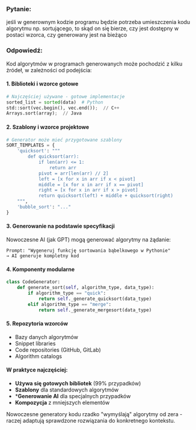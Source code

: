 ### Pytanie:

jeśli w generownym kodzie programu będzie potrzeba umieszczenia kodu algorytmu np. sortującego, to skąd on się bierze, czy jest dostępny w postaci wzorca, czy generowany jest na bieżąco

### Odpowiedź:

Kod algorytmów w programach generowanych może pochodzić z kilku źródeł, w zależności od podejścia:

#### 1. Biblioteki i wzorce gotowe
```python
# Najczęściej używane - gotowe implementacje
sorted_list = sorted(data)  # Python
std::sort(vec.begin(), vec.end());  // C++
Arrays.sort(array);  // Java
```

#### 2. Szablony i wzorce projektowe
```python
# Generator może mieć przygotowane szablony
SORT_TEMPLATES = {
    'quicksort': """
        def quicksort(arr):
            if len(arr) <= 1:
                return arr
            pivot = arr[len(arr) // 2]
            left = [x for x in arr if x < pivot]
            middle = [x for x in arr if x == pivot]
            right = [x for x in arr if x > pivot]
            return quicksort(left) + middle + quicksort(right)
    """,
    'bubble_sort': "..."
}
```

#### 3. Generowanie na podstawie specyfikacji

Nowoczesne AI (jak GPT) mogą generować algorytmy na żądanie:
```
Prompt: "Wygeneruj funkcję sortowania bąbelkowego w Pythonie"
→ AI generuje kompletny kod
```

#### 4. Komponenty modularne
```python
class CodeGenerator:
    def generate_sort(self, algorithm_type, data_type):
        if algorithm_type == "quick":
            return self._generate_quicksort(data_type)
        elif algorithm_type == "merge":
            return self._generate_mergesort(data_type)
```

#### 5. Repozytoria wzorców

- Bazy danych algorytmów
- Snippet libraries
- Code repositories (GitHub, GitLab)
- Algorithm catalogs

#### W praktyce najczęściej:

- **Używa się gotowych bibliotek** (99% przypadków)
- **Szablony** dla standardowych algorytmów
- ***Generowanie AI** dla specjalnych przypadków
- **Kompozycja** z mniejszych elementów

Nowoczesne generatory kodu rzadko "wymyślają" algorytmy od zera - raczej adaptują sprawdzone rozwiązania do konkretnego kontekstu.